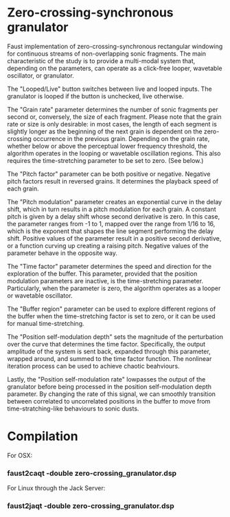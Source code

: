 # Zero-crossing-synchronous granulator
Faust implementation of zero-crossing-synchronous rectangular windowing for continuous streams of non-overlapping sonic fragments. The main characteristic of the study is to provide a multi-modal system that, depending on the parameters, can operate as a click-free looper, wavetable oscillator, or granulator.

The "Looped/Live" button switches between live and looped inputs. The granulator is looped if the button is unchecked, live otherwise.

The "Grain rate" parameter determines the number of sonic fragments per second or, conversely, the size of each fragment. Please note that the grain rate or size is only desirable: in most cases, the length of each segment is slightly longer as the beginning of the next grain is dependent on the zero-crossing occurrence in the previous grain. Depending on the grain rate, whether below or above the perceptual lower frequency threshold, the algorithm operates in the looping or wavetable oscillation regions. This also requires the time-stretching parameter to be set to zero. (See below.)

The "Pitch factor" parameter can be both positive or negative. Negative pitch factors result in reversed grains. It determines the playback speed of each grain.

The "Pitch modulation" parameter creates an exponential curve in the delay shift, which in turn results in a pitch modulation for each grain. A constant pitch is given by a delay shift whose second derivative is zero. In this case, the parameter ranges from -1 to 1, mapped over the range from 1/16 to 16, which is the exponent that shapes the line segment performing the delay shift. Positive values of the parameter result in a positive second derivative, or a function curving up creating a raising pitch. Negative values of the parameter behave in the opposite way.

The "Time factor" parameter determines the speed and direction for the exploration of the buffer. This parameter, provided that the position modulation parameters are inactive, is the time-stretching parameter. Particularly, when the parameter is zero, the algorithm operates as a looper or wavetable oscillator.

The "Buffer region" parameter can be used to explore different regions of the buffer when the time-stretching factor is set to zero, or it can be used for manual time-stretching.

The "Position self-modulation depth" sets the magnitude of the perturbation over the curve that determines the time factor. Specifically, the output amplitude of the system is sent back, expanded through this parameter, wrapped around, and summed to the time factor function. The nonlinear iteration process can be used to achieve chaotic beahviours.

Lastly, the "Position self-modulation rate" lowpasses the output of the granulator before being processed in the position self-modulation depth parameter. By changing the rate of this signal, we can smoothly transition between correlated to uncorrelated positions in the buffer to move from time-stratching-like behaviours to sonic dusts.

# Compilation

For OSX:

### faust2caqt -double zero-crossing_granulator.dsp

For Linux through the Jack Server:

### faust2jaqt -double zero-crossing_granulator.dsp
